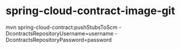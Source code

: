 # spring-cloud-contract-image-git
mvn spring-cloud-contract:pushStubsToScm -DcontractsRepositoryUsername=username -DcontractsRepositoryPassword=password
